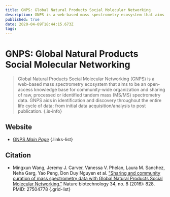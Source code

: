 ```yaml
---
title: GNPS: Global Natural Products Social Molecular Networking
description: GNPS is a web-based mass spectrometry ecosystem that aims to be an open-access knowledge base for community-wide organization and sharing of raw, processed, or annotated fragmentation mass spectrometry data (MS/MS).
published: true
date: 2020-04-09T18:44:15.673Z
tags: 
---
```


# GNPS: Global Natural Products Social Molecular Networking

> Global Natural Products Social Molecular Networking (GNPS) is a web-based mass spectrometry ecosystem that aims to be an open-access knowledge base for community-wide organization and sharing of raw, processed or identified tandem mass (MS/MS) spectrometry data. GNPS aids in identification and discovery throughout the entire life cycle of data; from initial data acquisition/analysis to post publication.
{.is-info}

## Website

- [GNPS *Main Page*](https://gnps.ucsd.edu/ProteoSAFe/static/gnps-splash.jsp)
{.links-list}

## Citation

- Mingxun Wang, Jeremy J. Carver, Vanessa V. Phelan, Laura M. Sanchez, Neha Garg, Yao Peng, Don Duy Nguyen et al. ["Sharing and community curation of mass spectrometry data with Global Natural Products Social Molecular Networking."](https://www.nature.com/articles/nbt.3597) Nature biotechnology 34, no. 8 (2016): 828. PMID: 27504778
{.grid-list}